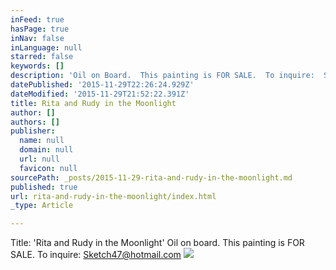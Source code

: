 ```yaml
---
inFeed: true
hasPage: true
inNav: false
inLanguage: null
starred: false
keywords: []
description: 'Oil on Board.  This painting is FOR SALE.  To inquire:  Sketch47@hotmail.com'
datePublished: '2015-11-29T22:26:24.929Z'
dateModified: '2015-11-29T21:52:22.391Z'
title: Rita and Rudy in the Moonlight
author: []
authors: []
publisher:
  name: null
  domain: null
  url: null
  favicon: null
sourcePath: _posts/2015-11-29-rita-and-rudy-in-the-moonlight.md
published: true
url: rita-and-rudy-in-the-moonlight/index.html
_type: Article

---
```

Title:  'Rita and Rudy in the Moonlight'  Oil on board.  This painting is FOR SALE.  To inquire:  Sketch47@hotmail.com
![](https://the-grid-user-content.s3-us-west-2.amazonaws.com/9df453a9-befa-4e7b-96eb-6a5f3a0a2594.jpg)